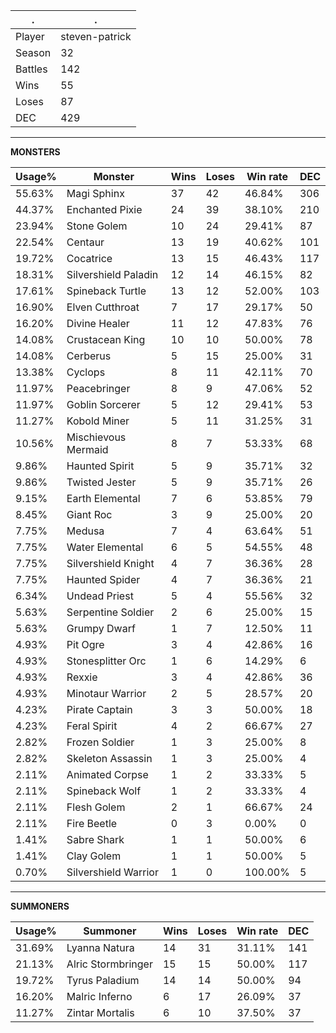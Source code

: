 .|.
|-|-
Player|steven-patrick
Season|32
Battles|142
Wins|55
Loses|87
DEC|429

---
**MONSTERS**

Usage%|Monster|Wins|Loses|Win rate|DEC|
-|-|-|-|-|-|
55.63%|Magi Sphinx|37|42|46.84%|306|
44.37%|Enchanted Pixie|24|39|38.10%|210|
23.94%|Stone Golem|10|24|29.41%|87|
22.54%|Centaur|13|19|40.62%|101|
19.72%|Cocatrice|13|15|46.43%|117|
18.31%|Silvershield Paladin|12|14|46.15%|82|
17.61%|Spineback Turtle|13|12|52.00%|103|
16.90%|Elven Cutthroat|7|17|29.17%|50|
16.20%|Divine Healer|11|12|47.83%|76|
14.08%|Crustacean King|10|10|50.00%|78|
14.08%|Cerberus|5|15|25.00%|31|
13.38%|Cyclops|8|11|42.11%|70|
11.97%|Peacebringer|8|9|47.06%|52|
11.97%|Goblin Sorcerer|5|12|29.41%|53|
11.27%|Kobold Miner|5|11|31.25%|31|
10.56%|Mischievous Mermaid|8|7|53.33%|68|
9.86%|Haunted Spirit|5|9|35.71%|32|
9.86%|Twisted Jester|5|9|35.71%|26|
9.15%|Earth Elemental|7|6|53.85%|79|
8.45%|Giant Roc|3|9|25.00%|20|
7.75%|Medusa|7|4|63.64%|51|
7.75%|Water Elemental|6|5|54.55%|48|
7.75%|Silvershield Knight|4|7|36.36%|28|
7.75%|Haunted Spider|4|7|36.36%|21|
6.34%|Undead Priest|5|4|55.56%|32|
5.63%|Serpentine Soldier|2|6|25.00%|15|
5.63%|Grumpy Dwarf|1|7|12.50%|11|
4.93%|Pit Ogre|3|4|42.86%|16|
4.93%|Stonesplitter Orc|1|6|14.29%|6|
4.93%|Rexxie|3|4|42.86%|36|
4.93%|Minotaur Warrior|2|5|28.57%|20|
4.23%|Pirate Captain|3|3|50.00%|18|
4.23%|Feral Spirit|4|2|66.67%|27|
2.82%|Frozen Soldier|1|3|25.00%|8|
2.82%|Skeleton Assassin|1|3|25.00%|4|
2.11%|Animated Corpse|1|2|33.33%|5|
2.11%|Spineback Wolf|1|2|33.33%|4|
2.11%|Flesh Golem|2|1|66.67%|24|
2.11%|Fire Beetle|0|3|0.00%|0|
1.41%|Sabre Shark|1|1|50.00%|6|
1.41%|Clay Golem|1|1|50.00%|5|
0.70%|Silvershield Warrior|1|0|100.00%|5|

---
**SUMMONERS**

Usage%|Summoner|Wins|Loses|Win rate|DEC|
-|-|-|-|-|-|
31.69%|Lyanna Natura|14|31|31.11%|141|
21.13%|Alric Stormbringer|15|15|50.00%|117|
19.72%|Tyrus Paladium|14|14|50.00%|94|
16.20%|Malric Inferno|6|17|26.09%|37|
11.27%|Zintar Mortalis|6|10|37.50%|37|
